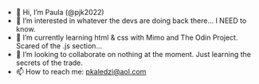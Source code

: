 - 👋 Hi, I’m Paula (@pjk2022)
- 👀 I’m interested in whatever the devs are doing back there... I NEED to know.
- 🌱 I’m currently learning html & css with Mimo and The Odin Project. Scared of the .js section...
- 💞️ I’m looking to collaborate on nothing at the moment. Just learning the secrets of the trade.
- 📫 How to reach me: pkaledzi@aol.com

<!---
pjk2022/pjk2022 is a ✨ special ✨ repository because its `README.md` (this file) appears on your GitHub profile.
You can click the Preview link to take a look at your changes.
--->
